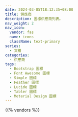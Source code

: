 ```yaml
---
date: 2024-03-05T18:12:35+08:00
title: 供應商
description: 圖標供應商列表。
nav_weight: 2
nav_icon:
  vendor: fas
  name: icons
  className: text-primary
series:
  - 文檔
categories:
  - 供應商
tags:
  - Bootstrap 圖標
  - Font Awesome 圖標
  - Simple 圖標
  - Feather 圖標
  - Lucide 圖標
  - Tabler 圖標
  - Meterial Design 圖標
---
```


{{% vendors %}}

